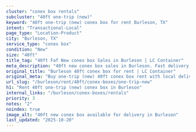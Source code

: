 ```yaml
---
cluster: "conex box rentals"
subcluster: "40ft one-trip (new)"
keyword: "40ft one-trip (new) conex box for rent Burleson, TX"
intent: "Transactional-Local"
page_type: "Location-Product"
city: "Burleson, TX"
service_type: "conex box"
condition: "New"
size: "40ft"
title_tag: "40ft Faf New conex box Sales in Burleson | LC Container"
meta_description: "40ft new conex box sales in Burleson. Fast delivery, competitive pricing. Serving conex boxes area. Quote ID: ICA. Call (214) 524-4168 for your free quote today."
original_title: "Burleson 40ft conex box for rent | LC Container"
original_meta: "Buy one-trip (new) 40ft conex box rent with local delivery in Burleson, TX. LC Container — local Since 2003. Request a fast quote today."
url_slug: "/burleson/rent/40ft/conex-boxes/one-trip-new"
h1: "Rent 40ft one-trip (new) conex box in Burleson"
internal_links: "/burleson/conex-boxes/rentals"
priority: 3
notes: "2"
noindex: true
image_alt: "40ft new conex box available for delivery in Burleson"
last_updated: "2025-10-20"
---
```


<!-- TODO: Add unique city/inventory copy, images, and internal links here. -->
